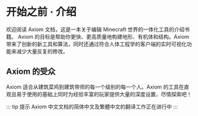 # 开始之前 · 介绍

欢迎阅读 Axiom 文档，这是一本关于编辑 Minecraft 世界的一体化工具的介绍书籍。 Axiom 的目标是帮助你更快、更高质量地构建地形、有机体和结构。Axiom 带来了创新的新工具和算法，同时还通过符合人体工程学的客户端的实时可视化功能来减少大量反复的修改。

## Axiom 的受众

Axiom 适合从建筑菜鸡到建筑带师的每一个级别的每一个人。Axiom 的工具在直观且易于使用的基础上同时为经验丰富的玩家提供大量的深度设置，尽情探索吧！

::: tip 提示
Axiom 中文文档的简体中文及繁體中文的翻译工作正在进行中
:::